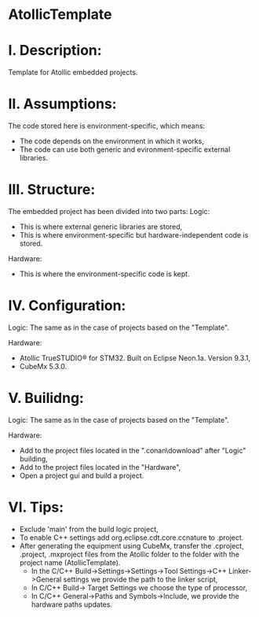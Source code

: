 # AtollicTemplate

# I. Description:
Template for Atollic embedded projects.

# II. Assumptions:
The code stored here is environment-specific, which means:
- The code depends on the environment in which it works,
- The code can use both generic and evironment-specific external libraries.

# III. Structure:
The embedded project has been divided into two parts:
Logic:
- This is where external generic libraries are stored,
- This is where environment-specific but hardware-independent code is stored.

Hardware:
- This is where the environment-specific code is kept.

# IV. Configuration:
Logic:
The same as in the case of projects based on the "Template".

Hardware:
- Atollic TrueSTUDIO® for STM32. Built on Eclipse Neon.1a. Version 9.3.1,
- CubeMx 5.3.0.

# V. Builidng:
Logic:
The same as in the case of projects based on the "Template".

Hardware:
- Add to the project files located in the ".conan\download" after "Logic" building,
- Add to the project files located in the "Hardware",
- Open a project gui and build a project.

# VI. Tips:
- Exclude 'main' from the build logic project,
- To enable C++ settings add <nature>org.eclipse.cdt.core.ccnature</nature> to .project.
- After generating the equipment using CubeMx, transfer the .cproject, .project, .mxproject files from the Atollic folder to the folder with the project name (AtollicTemplate). 
  - In the C/C++ Build->Settings->Settings->Tool Settings->C++ Linker->General settings we provide the path to the linker script,
  - In C/C++ Build-> Target Settings we choose the type of processor,
  - In C/C++ General->Paths and Symbols->Include, we provide the hardware paths updates.

